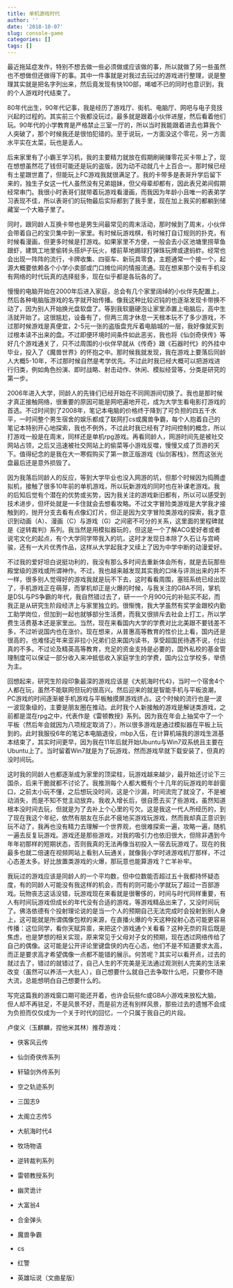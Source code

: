 ```yaml
---
title: 单机游戏时代
author: ''
date: '2018-10-07'
slug: console-game
categories: []
tags: []
---
```


最近拖延症发作，特别不想去做一些必须做或应该做的事，所以就做了另一些虽然也不想做但还做得下的事。其中一件事就是对我过去玩过的游戏进行整理，说是整理其实就是把名字列出来，然后竟发现有快100部，唏嘘不已的同时也意识到，我的个人游戏时代结束了。

80年代出生，90年代记事，我是经历了游戏厅、街机、电脑厅、网吧与电子竞技兴起的过程的。其实前三个我都没玩过，最多就是跟着小伙伴进屋，然后看着他们玩。90年代的小学教育是严格禁止三室一厅的，所以当时我能跟着进去也算我个人突破了，那个时候我还是很怕犯错的。至于说玩，一方面没这个零花，另一方面水平实在太菜，玩也是丢人。

后来家里有了小霸王学习机，我的主要精力就放在假期刷碗赚零花买卡带上了，现在想想虽然花了钱但可能还是玩的盗版，因为动不动就几十上百合一。那时候已经有土星跟世嘉了，但能玩上FC游戏我就很满足了。我的卡带多是表哥升学后留下来的，独生子女这一代人虽然没有兄弟姐妹，但父母辈却都有，因此表兄弟间假期经常串门。我很小时表哥们就带着玩游戏看漫画，而我因为年龄小且唯一的表弟学习表现不佳，所以表哥们的玩物最后实际都到了我手里，现在加上我买的都躺到储藏室一个大箱子里了。

同时，跟同龄人互换卡带也是男生间最常见的周末活动，那时候到了周末，小伙伴会带着自己的宝贝集中到一家里。有时候玩游戏棋，有时候打自订规则的扑克，有时候看漫画，但更多时候是打游戏。如果家里不方便，一般会去小区池塘里捞草鱼跟虾，建筑工地里偷转头搭炉子玩火，楼前草地踢球打弹珠玩牌或逮蚂蚱。经常也会出现一阵阵的流行，卡牌收集、四驱车、新玩具零食，主题通常一个接一个，起源大概要依赖各个小学小卖部或门口摊位间的情报流通。现在想来那个没有手机没有网络的时代玩真的选择挺多，现在似乎都是各玩各的了。

慢慢的电脑开始在2000年后进入家庭，总会有几个家里阔绰的小伙伴先配置上，然后各种电脑版游戏的名字就开始传播。像我这种比较迟钝的也逐渐发现卡带换不动了，因为别人开始换光盘软盘了。等到我软磨硬泡让家里添置上电脑后，高中生活就开始了。这很尴尬，设备有了，但两三周才休息一天根本玩不了多少游戏，不过那时候游戏是真便宜，2-5元一张的盗版盘充斥着电脑城的一层，我好像就买到过根本读不出来的盘。不过即便环境时间条件如此恶劣，我也将《仙剑奇侠传》等好几个游戏通关了，只不过周围的小伙伴早就从《传奇》跟《石器时代》的外挂中毕业，投入了《魔兽世界》的怀抱之中。那时候我就发现，我在游戏上要落后同龄人大概5-10年，不过那时候自然是考学优先。不过此时我已经大概可以把游戏进行归类，例如角色扮演、即时战略、射击动作、休闲、模拟经营等，分类是研究的第一步。

2006年进入大学，同龄人的先锋们已经开始在不同网游间切换了。我也是那时候才真正接触网络，很重要的原因可能是网吧遍地开花，成为大学生看电影打游戏的首选。不过时间到了2008年，笔记本电脑的价格终于降到了可负担的四五千水平，一时间整个男生宿舍的娱乐都成了联网打cs或魔兽争霸，每个人抱着自己的笔记本特别开心地探索，我也不例外，不过此时我已经有了时间控制的概念，所以打游戏一般是在周末，同样还是单机rpg游戏。再看同龄人，网游时间先是被社交网站占领，之后又迅速被社交网站上的偷菜等小游戏反噬，慢慢又成了页游的天下。值得纪念的是我在大一寒假购买了第一款正版游戏《仙剑客栈》，然而这张光盘最后还是意外损毁了。

因为我落后同龄人的反应，等到大学毕业也没入网游的坑，但那个时候因为捣腾虚拟机，接触了很多10年前的单机游戏，所以玩新游戏的同时也在补课老游戏。我的后知后觉有个潜在的优势或劣势，因为我关注的游戏新旧都有，所以可以感受到技术进步，但坏处就是一卡住就会去想看攻略。不过文字冒险类游戏是大学我才接触到的，抛开分支去看有点像幻灯片，但正是因为文字冒险类游戏的探索，我才意识到动画（A）、漫画（C）与游戏（G）之间密不可分的关系，这里面的里程碑就是《逆转裁判》系列。我当然是用模拟器玩的，但这是一个了解ACG爱好者或者说宅文化的起点，有个大学同学带我入的坑，这时才发现日本除了久石让与宫崎骏，还有一大片优秀作品，这样从大学起我才又续上了因为中学中断的动漫爱好。

不过我的爱好坦白说挺功利的，我没有那么多时间去重新体会所有，就是去玩那些殿堂级的游戏或所谓神作。不过，我也越来越发现其实我的口味与评测出来的并不一样，很多别人觉得好的游戏我就是玩不下去，这时看看周围，塞班系统已经出现了，手机游戏正在萌芽，而掌机却正是火爆的时候，与我关注的GBA不同，掌机是DSL与PS争霸的年代，我自然错过去了，研一一个月900元的补贴买不起，而我正是从研究生阶段经济上与家里独立的。很惭愧，我大学虽然有奖学金跟校内勤工助学岗位，但加到一起也就够部分生活费，而我又很排斥去社会上打工，所以学费生活费基本还是家里出。当然，现在来看国内大学的学费对比北美跟不要钱差不多，不过听说国内也在涨价。现在想来，从普惠高等教育的性价比上看，国内还是很高的，也难怪近年来亚非拉小兄弟们总来国内读书，享受超国民待遇不说，付出真的不多。不过论及精英高等教育，充足的资金支持是必要的，国外私校的基金管理制度可以保证一部分收入来冲抵低收入家庭学生的学费，国内公立学校多，举债为主。

回想起来，研究生阶段印象最深的游戏应该是《大航海时代4》，当时一个宿舍4个人都在玩，虽然不能联网但玩的很高兴。然后迎来的就是智能手机与平板浪潮，PC游戏的时间逐渐被手机游戏与平板触摸屏游戏挤占。这个时候的流行也是一波一波现象级的，主要是朋友圈在推动。此时我个人新接触的游戏是解谜类游戏，之前都是混在rpg之中，代表作是《雷顿教授》系列。因为我在年会上抽奖中了一个平板（然后年会就因为八项规定取消了），所以很多游戏是通过模拟器在平板上玩到的。此时我服役6年的笔记本电脑退役，mbp入伍，在计算机端我的游戏生涯基本结束了，其实时间更早，因为我在11年后就开始Ubuntu与Win7双系统且主要在Ubuntu上了。当时留着Win7就是为了玩游戏，然而游戏早就下载安装了，但真的没时间玩。

这时我的同龄人也都逐渐成为家里的顶梁柱，玩游戏越来越少，最开始还讨论下三国杀，后来干脆就都不讨论了。我推测每个人都大概有个十几年的玩游戏的年龄窗口，之前太小玩不懂，之后想玩没时间，这是个沙漏，时间流完了就没了，不是被动消失，而是不知不觉主动放弃。我收入增长后，很自愿去买了些游戏，虽然知道根本没时间去玩，但就是为了去补上个心里的亏欠。这是我这一代人所经历的，到了现在我这个年纪，依然有朋友在乐此不疲地买游戏玩游戏，然而我却真正意识到玩不动了，我再也没有精力去理解一个世界观，也很难探索一遍，攻略一遍，随机一遍去反复玩游戏。游戏还是那些游戏，对我的吸引力也依旧很大，但除非遇到今年年初那样的短期状态，否则我真的无法再像当初投入一宿去玩游戏了。现在的我最多也就二倍速在视频网站上看别人玩通关，就像我小学时进游戏机厅那样，不过心态差太多。好比放置类游戏的火爆，那玩意也能算游戏？亡羊补牢。

我玩过的游戏应该是同龄人的一个平均数，但中位数能否超过五十我都持怀疑态度，有的同龄人可能没有我这样的机会，而有的则可能小学就玩了超过一百部游戏。玩物丧志这话没错，玩游戏现在来看就是很奢侈的，时间与时代同样重要，有人有时间玩游戏但成长的年代没有合适的游戏，等游戏精品出来了，又没时间玩了。佛洛依德有个投射理论说的是当一个人的预期自己无法完成时会投射到别人身上，这可能就是所谓偶像包袱的来源，在直播火爆的今天这种投射心态可能更容易传播：这位同学，看你天赋异禀，来把这个游戏通个关看看？这种无奈的背后既是焦虑，也是梦想的相关实现，原来常见于父母对子女的预期，现在透过网络传给了自己的偶像。这可能是公开评论里键盘侠的内在心态，他们不是不知道要求太高，而正是要求高才希望偶像一点都不能错的展示。何苦呢？其实可以看开点，过去的就过去了，错过的就错过了，自己人生的不完美是无法通过观测别人完美的生活来改变（虽然可以养活一大批人），自己想要什么就自己去争取什么吧，只要你不随大流，总能想明白自己想要什么的。

写完这篇我的游戏窗口期可能还开着，也许会玩些fc或GBA小游戏来放松大脑，但人却不再驻足，不是风景不好，而是前方还有别样风景，那些过去的遗憾不会成为负担而仅仅成为一个关于时代的回忆，一个只属于我自己的片段。

卢俊义（玉麒麟，捏他米其林）推荐游戏：

- 侠客风云传

- 仙剑奇侠传系列

- 轩辕剑外传系列

- 空之轨迹系列

- 三国志9

- 太阁立志传5

- 大航海时代4

- 牧场物语

- 逆转裁判系列

- 雷顿教授系列

- 幽灵诡计

- 大富翁4

- 合金弹头

- 魔兽争霸

- cs

- 红警

- 英雄坛说（文曲星版）

